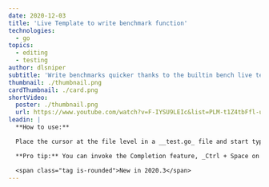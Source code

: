 ```yaml
---
date: 2020-12-03
title: 'Live Template to write benchmark function'
technologies:
  - go
topics:
  - editing
  - testing
author: dlsniper
subtitle: 'Write benchmarks quicker thanks to the builtin bench live template.'
thumbnail: ./thumbnail.png
cardThumbnail: ./card.png
shortVideo:
  poster: ./thumbnail.png
  url: https://www.youtube.com/watch?v=F-IYSU9LEIc&list=PLM-t1Z4tbFfl-umlMg_ND7gW9rGjTDzKt&index=13
leadin: |
  **How to use:**

  Place the cursor at the file level in a __test.go_ file and start typing _func_. Select the _Benchmark_ option from the suggested list and then complete this by writing the test name you desire.

  **Pro tip:** You can invoke the Completion feature, _Ctrl + Space on Windows/Linux_ or _^ + Space on macOS_, to create benchmarks for methods too, not just functions.

  <span class="tag is-rounded">New in 2020.3</span>
---
```


